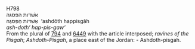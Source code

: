 <body>
  <p>H798<br>  אשׁדּות הפּסגּה  <br> אַשׁדּוֹת הַפִּסגָּה  ‎  ‘ashdôth happisgâh  <br><i>ash-doth‘</i> <i>hap-pis-gaw‘ </i><br>From the plural of <a href="h0794.htm">794</a> and <a href="h6449.htm">6449</a> with the article interposed; <i>ravines</i> <i>of</i> <i>the</i> <i>Pisgah</i>; <i>Ashdoth-Pisgah</i>, a place east of the Jordan: - Ashdoth-pisgah.<br></p>
 </body>